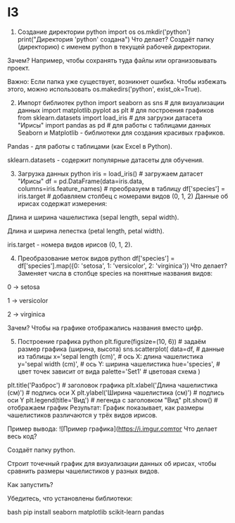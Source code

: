 # l3
1. Создание директории
python
import os
os.mkdir('python')
print("Директория 'python' создана")
Что делает?
Создаёт папку (директорию) с именем python в текущей рабочей директории.

Зачем?
Например, чтобы сохранять туда файлы или организовывать проект.

Важно: Если папка уже существует, возникнет ошибка. Чтобы избежать этого, можно использовать os.makedirs('python', exist_ok=True).

2. Импорт библиотек
python
import seaborn as sns  # для визуализации данных
import matplotlib.pyplot as plt  # для построения графиков
from sklearn.datasets import load_iris  # для загрузки датасета "Ирисы"
import pandas as pd  # для работы с таблицами данных
Seaborn и Matplotlib - библиотеки для создания красивых графиков.

Pandas - для работы с таблицами (как Excel в Python).

sklearn.datasets - содержит популярные датасеты для обучения.

3. Загрузка данных
python
iris = load_iris()  # загружаем датасет "Ирисы"
df = pd.DataFrame(data=iris.data, columns=iris.feature_names)  # преобразуем в таблицу
df['species'] = iris.target  # добавляем столбец с номерами видов (0, 1, 2)
Данные об ирисах содержат измерения:

Длина и ширина чашелистика (sepal length, sepal width).

Длина и ширина лепестка (petal length, petal width).

iris.target - номера видов ирисов (0, 1, 2).

4. Преобразование меток видов
python
df['species'] = df['species'].map({0: 'setosa', 1: 'versicolor', 2: 'virginica'})
Что делает?
Заменяет числа в столбце species на понятные названия видов:

0 → setosa

1 → versicolor

2 → virginica

Зачем?
Чтобы на графике отображались названия вместо цифр.

5. Построение графика
python
plt.figure(figsize=(10, 6))  # задаём размер графика (ширина, высота)
sns.scatterplot(
    data=df,  # данные из таблицы
    x='sepal length (cm)',  # ось X: длина чашелистика
    y='sepal width (cm)',  # ось Y: ширина чашелистика
    hue='species',  # цвет точек зависит от вида
    palette='Set1'  # цветовая схема
)

plt.title('Разброс')  # заголовок графика
plt.xlabel('Длина чашелистика (см)')  # подпись оси X
plt.ylabel('Ширина чашелистика (см)')  # подпись оси Y
plt.legend(title='Вид')  # легенда с заголовком "Вид"
plt.show()  # отображаем график
Результат: График показывает, как размеры чашелистиков различаются у трёх видов ирисов.

Пример вывода:
![Пример графика](https://i.imgur.comтог
Что делает весь код?

Создаёт папку python.

Строит точечный график для визуализации данных об ирисах, чтобы сравнить размеры чашелистиков у разных видов.

Как запустить?

Убедитесь, что установлены библиотеки:

bash
pip install seaborn matplotlib scikit-learn pandas
